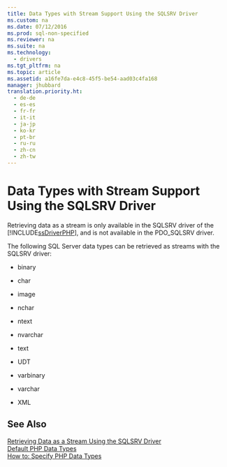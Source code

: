 ```yaml
---
title: Data Types with Stream Support Using the SQLSRV Driver
ms.custom: na
ms.date: 07/12/2016
ms.prod: sql-non-specified
ms.reviewer: na
ms.suite: na
ms.technology: 
  - drivers
ms.tgt_pltfrm: na
ms.topic: article
ms.assetid: a16fe7da-e4c8-45f5-be54-aad03c4fa168
manager: jhubbard
translation.priority.ht: 
  - de-de
  - es-es
  - fr-fr
  - it-it
  - ja-jp
  - ko-kr
  - pt-br
  - ru-ru
  - zh-cn
  - zh-tw
---
```

# Data Types with Stream Support Using the SQLSRV Driver
Retrieving data as a stream is only available in the SQLSRV driver of the [!INCLUDE[ssDriverPHP](../content/includes/ssDriverPHP_md.md)], and is not available in the PDO\_SQLSRV driver.  
  
The following SQL Server data types can be retrieved as streams with the SQLSRV driver:  
  
-   binary  
  
-   char  
  
-   image  
  
-   nchar  
  
-   ntext  
  
-   nvarchar  
  
-   text  
  
-   UDT  
  
-   varbinary  
  
-   varchar  
  
-   XML  
  
## See Also  
[Retrieving Data as a Stream Using the SQLSRV Driver](../content/Retrieving-Data-as-a-Stream-Using-the-SQLSRV-Driver.md)  
[Default PHP Data Types](../content/Default-PHP-Data-Types.md)  
[How to: Specify PHP Data Types](../Topic/How%20to:%20Specify%20PHP%20Data%20Types.md)  
  

